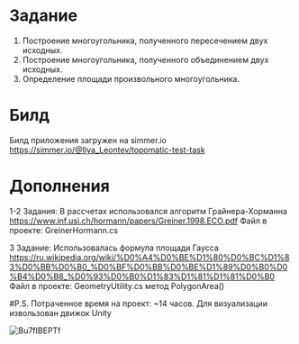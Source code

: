 # Задание
1. Построение многоугольника, полученного пересечением двух исходных. 
2. Построение многоугольника, полученного объединением двух исходных. 
3. Определение площади произвольного многоугольника.

# Билд
Билд приложения загружен на simmer.io
https://simmer.io/@Ilya_Leontev/topomatic-test-task

# Дополнения
1-2 Задания: В рассчетах использовался алгоритм Грайнера-Хорманна
https://www.inf.usi.ch/hormann/papers/Greiner.1998.ECO.pdf
Файл в проекте: GreinerHormann.cs

3 Задание: Использовалась формула площади Гаусса
https://ru.wikipedia.org/wiki/%D0%A4%D0%BE%D1%80%D0%BC%D1%83%D0%BB%D0%B0_%D0%BF%D0%BB%D0%BE%D1%89%D0%B0%D0%B4%D0%B8_%D0%93%D0%B0%D1%83%D1%81%D1%81%D0%B0
Файл в проекте: GeometryUtility.cs метод PolygonArea()

#P.S.
Потраченное время на проект: ~14 часов. Для визуализации извользован движок Unity

![Bu7fIBEPTf](https://github.com/neerex/Topomatic-Test-Task/assets/48661254/e7cbde82-006f-4676-ad38-b91d50cd14d4)
